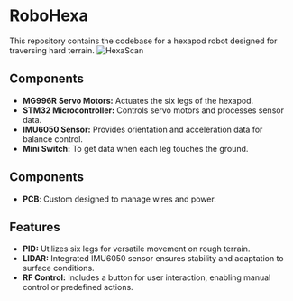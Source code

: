 # RoboHexa

This repository contains the codebase for a hexapod robot designed for traversing hard terrain.
![HexaScan](https://github.com/Muhyildiz/RoboHexa/assets/96660754/79c3b4e5-5bf7-4a70-b193-3a2b2a3b2c7f)

## Components

- **MG996R Servo Motors:** Actuates the six legs of the hexapod.
- **STM32 Microcontroller:** Controls servo motors and processes sensor data.
- **IMU6050 Sensor:** Provides orientation and acceleration data for balance control.
- **Mini Switch:** To get data when each leg touches the ground.

  
## Components

- **PCB**: Custom designed to manage wires and power.

  
## Features

- **PID:** Utilizes six legs for versatile movement on rough terrain.
- **LIDAR:** Integrated IMU6050 sensor ensures stability and adaptation to surface conditions.
- **RF Control:** Includes a button for user interaction, enabling manual control or predefined actions.
